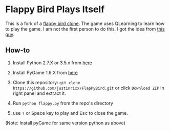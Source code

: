 Flappy Bird Plays Itself
===============

This is a fork of a [flappy bird clone](https://github.com/sourabhv/FlapPyBird).
The game uses QLearning to learn how to play the game. I am not the first person to do this. I got the idea
from [this guy](https://sarvagyavaish.github.io/FlappyBirdRL/).

How-to
------

1. Install Python 2.7.X or 3.5.x from [here](https://www.python.org/download/releases/)

2. Install PyGame 1.9.X from [here](http://www.pygame.org/download.shtml)

3. Clone this repository: `git clone https://github.com/justinrixx/FlapPyBird.git` or click `Download ZIP` in right panel and extract it.

4. Run `python flappy.py` from the repo's directory

5. use <kbd>&uarr;</kbd> or <kbd>Space</kbd> key to play and <kbd>Esc</kbd> to close the game.

  (Note: Install pyGame for same version python as above)
